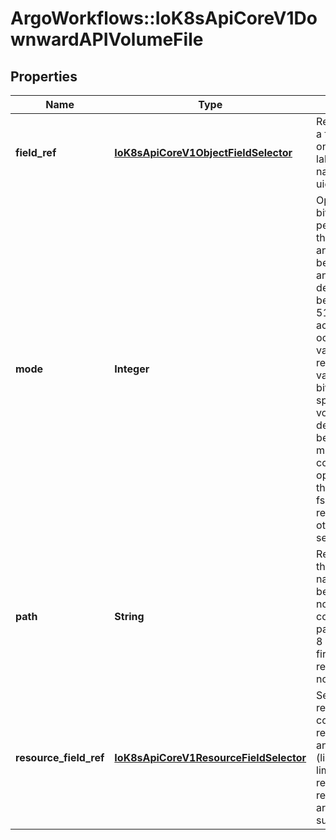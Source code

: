 # ArgoWorkflows::IoK8sApiCoreV1DownwardAPIVolumeFile

## Properties
Name | Type | Description | Notes
------------ | ------------- | ------------- | -------------
**field_ref** | [**IoK8sApiCoreV1ObjectFieldSelector**](IoK8sApiCoreV1ObjectFieldSelector.md) | Required: Selects a field of the pod: only annotations, labels, name, namespace and uid are supported. | [optional] 
**mode** | **Integer** | Optional: mode bits used to set permissions on this file, must be an octal value between 0000 and 0777 or a decimal value between 0 and 511. YAML accepts both octal and decimal values, JSON requires decimal values for mode bits. If not specified, the volume defaultMode will be used. This might be in conflict with other options that affect the file mode, like fsGroup, and the result can be other mode bits set. | [optional] 
**path** | **String** | Required: Path is  the relative path name of the file to be created. Must not be absolute or contain the &#39;..&#39; path. Must be utf-8 encoded. The first item of the relative path must not start with &#39;..&#39; | 
**resource_field_ref** | [**IoK8sApiCoreV1ResourceFieldSelector**](IoK8sApiCoreV1ResourceFieldSelector.md) | Selects a resource of the container: only resources limits and requests (limits.cpu, limits.memory, requests.cpu and requests.memory) are currently supported. | [optional] 


